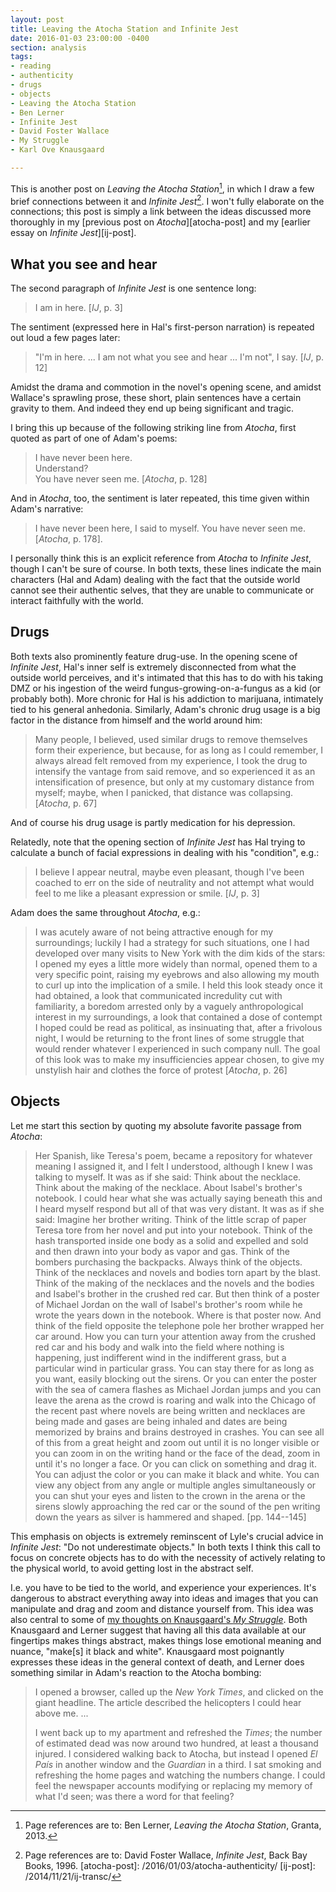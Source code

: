 ```yaml
---
layout: post
title: Leaving the Atocha Station and Infinite Jest
date: 2016-01-03 23:00:00 -0400
section: analysis
tags:
- reading
- authenticity
- drugs
- objects
- Leaving the Atocha Station
- Ben Lerner
- Infinite Jest
- David Foster Wallace
- My Struggle
- Karl Ove Knausgaard

---
```


This is another post on *Leaving the Atocha Station*[^atocha-cite], in which I draw a few brief connections between it and *Infinite Jest*[^ij-cite]. I won't fully elaborate on the connections; this post is simply a link between the ideas discussed more thoroughly in my [previous post on *Atocha*][atocha-post] and my [earlier essay on *Infinite Jest*][ij-post].

[^atocha-cite]: Page references are to: Ben Lerner, *Leaving the Atocha Station*, Granta, 2013.
[^ij-cite]: Page references are to: David Foster Wallace, *Infinite Jest*, Back Bay Books, 1996.
[atocha-post]: /2016/01/03/atocha-authenticity/
[ij-post]: /2014/11/21/ij-transc/


## What you see and hear

The second paragraph of *Infinite Jest* is one sentence long:

> I am in here. [*IJ*, p. 3]

The sentiment (expressed here in Hal's first-person narration) is repeated out loud a few pages later:

> "I'm in here. ... I am not what you see and hear ... I'm not", I say. [*IJ*, p. 12]

Amidst the drama and commotion in the novel's opening scene, and amidst Wallace's sprawling prose, these short, plain sentences have a certain gravity to them. And indeed they end up being significant and tragic.

I bring this up because of the following striking line from *Atocha*, first quoted as part of one of Adam's poems:

> I have never been here.  
> Understand?  
> You have never seen me. [*Atocha*, p. 128]

And in *Atocha*, too, the sentiment is later repeated, this time given within Adam's narrative:

> I have never been here, I said to myself. You have never seen me. [*Atocha*, p. 178].

I personally think this is an explicit reference from *Atocha* to *Infinite Jest*, though I can't be sure of course. In both texts, these lines indicate the main characters (Hal and Adam) dealing with the fact that the outside world cannot see their authentic selves, that they are unable to communicate or interact faithfully with the world.


## Drugs 

Both texts also prominently feature drug-use. In the opening scene of *Infinite Jest*, Hal's inner self is extremely disconnected from what the outside world perceives, and it's intimated that this has to do with his taking DMZ or his ingestion of the weird fungus-growing-on-a-fungus as a kid (or probably both). More chronic for Hal is his addiction to marijuana, intimately tied to his general anhedonia. Similarly, Adam's chronic drug usage is a big factor in the distance from himself and the world around him:

> Many people, I believed, used similar drugs to remove themselves form their experience, but because, for as long as I could remember, I always alread felt removed from my experience, I took the drug to intensify the vantage from said remove, and so experienced it as an intensification of presence, but only at my customary distance from myself; maybe, when I panicked, that distance was collapsing. [*Atocha*, p. 67]

And of course his drug usage is partly medication for his depression.

Relatedly, note that the opening section of *Infinite Jest* has Hal trying to calculate a bunch of facial expressions in dealing with his "condition", e.g.:

> I believe I appear neutral, maybe even pleasant, though I've been coached to err on the side of neutrality and not attempt what would feel to me like a pleasant expression or smile. [*IJ*, p. 3]

Adam does the same throughout *Atocha*, e.g.:

> I was acutely aware of not being attractive enough for my surroundings; luckily I had a strategy for such situations, one I had developed over many visits to New York with the dim kids of the stars: I opened my eyes a little more widely than normal, opened them to a very specific point, raising my eyebrows and also allowing my mouth to curl up into the implication of a smile. I held this look steady once it had obtained, a look that communicated incredulity cut with familiarity, a boredom arrested only by a vaguely anthropological interest in my surroundings, a look that contained a dose of contempt I hoped could be read as political, as insinuating that, after a frivolous night, I would be returning to the front lines of some struggle that would render whatever I experienced in such company null. The goal of this look was to make my insufficiencies appear chosen, to give my unstylish hair and clothes the force of protest [*Atocha*, p. 26]


## Objects

Let me start this section by quoting my absolute favorite passage from *Atocha*:

> Her Spanish, like Teresa's poem, became a repository for whatever meaning I assigned it, and I felt I understood, although I knew I was talking to myself. It was as if she said: Think about the necklace. Think about the making of the necklace. About Isabel's brother's notebook. I could hear what she was actually saying beneath this and I heard myself respond but all of that was very distant. It was as if she said: Imagine her brother writing. Think of the little scrap of paper Teresa tore from her novel and put into your notebook. Think of the hash transported inside one body as a solid and expelled and sold and then drawn into your body as vapor and gas. Think of the bombers purchasing the backpacks. Always think of the objects. Think of the necklaces and novels and bodies torn apart by the blast. Think of the making of the necklaces and the novels and the bodies and Isabel's brother in the crushed red car. But then think of a poster of Michael Jordan on the wall of Isabel's brother's room while he wrote the years down in the notebook. Where is that poster now. And think of the field opposite the telephone pole her brother wrapped her car around. How you can turn your attention away from the crushed red car and his body and walk into the field where nothing is happening, just indifferent wind in the indifferent grass, but a particular wind in particular grass. You can stay there for as long as you want, easily blocking out the sirens. Or you can enter the poster with the sea of camera flashes as Michael Jordan jumps and you can leave the arena as the crowd is roaring and walk into the Chicago of the recent past where novels are being written and necklaces are being made and gases are being inhaled and dates are being memorized by brains and brains destroyed in crashes. You can see all of this from a great height and zoom out until it is no longer visible or you can zoom in on the writing hand or the face of the dead, zoom in until it's no longer a face. Or you can click on something and drag it. You can adjust the color or you can make it black and white. You can view any object from any angle or multiple angles simultaneously or you can shut your eyes and listen to the crown in the arena or the sirens slowly approaching the red car or the sound of the pen writing down the years as silver is hammered and shaped. [pp. 144--145]

This emphasis on objects is extremely reminscent of Lyle's crucial advice in *Infinite Jest*: "Do not underestimate objects." In both texts I think this call to focus on concrete objects has to do with the necessity of actively relating to the physical world, to avoid getting lost in the abstract self.

I.e. you have to be tied to the world, and experience your experiences. It's dangerous to abstract everything away into ideas and images that you can manipulate and drag and zoom and distance yourself from. This idea was also central to some of [my thoughts on Knausgaard's *My Struggle*][my-struggle-post]. Both Knausgaard and Lerner suggest that having all this data available at our fingertips makes things abstract, makes things lose emotional meaning and nuance, "make[s] it black and white". Knausgaard most poignantly expresses these ideas in the general context of death, and Lerner does something similar in Adam's reaction to the Atocha bombing:

> I opened a browser, called up the *New York Times*, and clicked on the giant headline. The article described the helicopters I could hear above me. ...
>
> I went back up to my apartment and refreshed the *Times*; the number of estimated dead was now around two hundred, at least a thousand injured. I considered walking back to Atocha, but instead I opened *El País* in another window and the *Guardian* in a third. I sat smoking and refreshing the home pages and watching the numbers change. I could feel the newspaper accounts modifying or replacing my memory of what I'd seen; was there a word for that feeling?

[my-struggle-post]: /2015/12/24/my-struggle-book-1/
